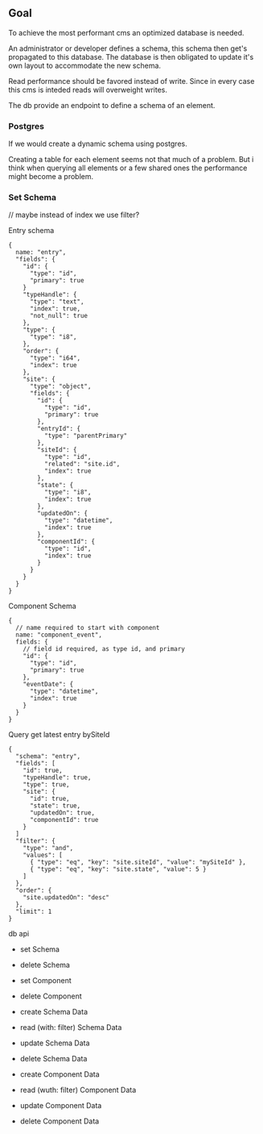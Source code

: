 ## Goal

To achieve the most performant cms an optimized database is needed.

An administrator or developer defines a schema, this schema then get's propagated to this database.
The database is then obligated to update it's own layout to accommodate the new schema.

Read performance should be favored instead of write. Since in every case this cms is inteded reads will overweight writes.


The db provide an endpoint to define a schema of an element.


### Postgres

If we would create a dynamic schema using postgres.

Creating a table for each element seems not that much of a problem.
But i think when querying all elements or a few shared ones the performance might become a problem.


### Set Schema

// maybe instead of index we use filter?

Entry schema
```
{
  name: "entry",
  "fields": {
    "id": {
      "type": "id",
      "primary": true
    }
    "typeHandle": {
      "type": "text",
      "index": true,
      "not_null": true
    },
    "type": {
      "type": "i8",
    },
    "order": {
      "type": "i64",
      "index": true
    },
    "site": {
      "type": "object",
      "fields": {
        "id": {
          "type": "id",
          "primary": true
        },
        "entryId": {
          "type": "parentPrimary"
        },
        "siteId": {
          "type": "id",
          "related": "site.id",
          "index": true
        },
        "state": {
          "type": "i8",
          "index": true
        },
        "updatedOn": {
          "type": "datetime",
          "index": true
        },
        "componentId": {
          "type": "id",
          "index": true
        }
      }
    }
  }
}
```

Component Schema
```
{
  // name required to start with component
  name: "component_event",
  fields: {
    // field id required, as type id, and primary
    "id": {
      "type": "id",
      "primary": true
    },
    "eventDate": {
      "type": "datetime",
      "index": true
    }
  }
}
```



Query get latest entry bySiteId
```
{
  "schema": "entry",
  "fields": [
    "id": true,
    "typeHandle": true,
    "type": true,
    "site": {
      "id": true,
      "state": true,
      "updatedOn": true,
      "componentId": true
    }
  ]
  "filter": {
    "type": "and",
    "values": [
      { "type": "eq", "key": "site.siteId", "value": "mySiteId" },
      { "type": "eq", "key": "site.state", "value": 5 }
    ]
  },
  "order": {
    "site.updatedOn": "desc"
  },
  "limit": 1
}
```



db api
- set Schema
- delete Schema
- set Component
- delete Component

- create Schema Data
- read (with: filter) Schema Data
- update Schema Data
- delete Schema Data

- create Component Data
- read (wuth: filter) Component Data
- update Component Data
- delete Component Data